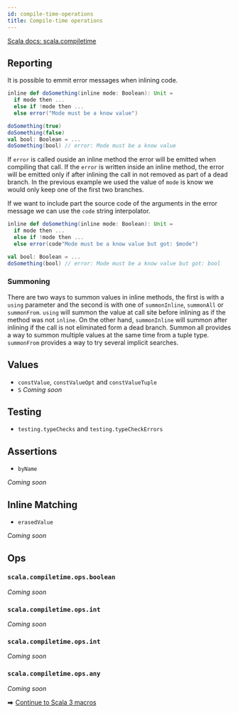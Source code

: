 ```yaml
---
id: compile-time-operations
title: Compile-time operations
---
```


[Scala docs: scala.compiletime][compiletime-api]

## Reporting

It is possible to emmit error messages when inlining code.

```scala
inline def doSomething(inline mode: Boolean): Unit = 
  if mode then ...
  else if !mode then ...
  else error("Mode must be a know value")

doSomething(true)
doSomething(false)
val bool: Boolean = ...
doSomething(bool) // error: Mode must be a know value
```

If `error` is called ouside an inline method the error will be emitted when compiling that call.
If the `error` is written inside an inline method, the error will be emitted only if after inlining the call in not removed as part of a dead branch.
In the previous example we used the value of `mode` is know we would only keep one of the first two branches.

If we want to include part the source code of the arguments in the error message we can use the `code` string interpolator.

```scala
inline def doSomething(inline mode: Boolean): Unit = 
  if mode then ...
  else if !mode then ...
  else error(code"Mode must be a know value but got: $mode")

val bool: Boolean = ...
doSomething(bool) // error: Mode must be a know value but got: bool
```

### Summoning

There are two ways to summon values in inline methods, the first is with a `using` parameter and the second is with one of `summonInline`, `summonAll` or `summonFrom`.
`using` will summon the value at call site before inlining as if the method was not `inline`.
On the other hand, `summonInline` will summon after inlining if the call is not eliminated form a dead branch.
Summon all provides a way to summon multiple values at the same time from a tuple type.
`summonFrom` provides a way to try several implicit searches.

## Values
* `constValue`, `constValueOpt` and `constValueTuple`
* `S`
*Coming soon*

## Testing
* `testing.typeChecks` and `testing.typeCheckErrors`

## Assertions
* `byName`

*Coming soon*

## Inline Matching
* `erasedValue`

*Coming soon*

## Ops

### `scala.compiletime.ops.boolean`
*Coming soon*

### `scala.compiletime.ops.int`
*Coming soon*

### `scala.compiletime.ops.int`
*Coming soon*

### `scala.compiletime.ops.any`
*Coming soon*


⮕ [Continue to Scala 3 macros][macros]


[best-practices]: best-practices.md
[compiletime]: compiletime.md
[cross-compilation]: cross-compilation.md
[faq]: faq.md
[inline]: inline.md
[macros]: macros.md
[migration-status]: https://scalacenter.github.io/scala-3-migration-guide/docs/macros/migration-status.html
[quotes]: quotes.md
[references]: references.md
[tasty]: tasty-reflection.md
[compiletime-api]: https://dotty.epfl.ch/api/scala/compiletime/index.html
